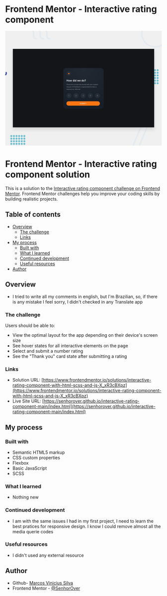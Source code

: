 # Frontend Mentor - Interactive rating component

![Design preview for the Interactive rating component coding challenge](./design/desktop-preview.jpg)

# Frontend Mentor - Interactive rating component solution

This is a solution to the [Interactive rating component challenge on Frontend Mentor](https://www.frontendmentor.io/challenges/interactive-rating-component-koxpeBUmI). Frontend Mentor challenges help you improve your coding skills by building realistic projects. 

## Table of contents

- [Overview](#overview)
  - [The challenge](#the-challenge)
  - [Links](#links)
- [My process](#my-process)
  - [Built with](#built-with)
  - [What I learned](#what-i-learned)
  - [Continued development](#continued-development)
  - [Useful resources](#useful-resources)
- [Author](#author)

## Overview

- I tried to write all my comments in english, but I'm Brazilian, so, if there is any mistake I feel sorry, I didn't checked in any Translate app

### The challenge

Users should be able to:

- View the optimal layout for the app depending on their device's screen size
- See hover states for all interactive elements on the page
- Select and submit a number rating
- See the "Thank you" card state after submitting a rating

### Links

- Solution URL: [https://www.frontendmentor.io/solutions/interactive-rating-component-with-html-scss-and-js-X_xR3cBXpz](https://www.frontendmentor.io/solutions/interactive-rating-component-with-html-scss-and-js-X_xR3cBXpz)
- Live Site URL: [https://senhorover.github.io/interactive-rating-component-main/index.html](https://senhorover.github.io/interactive-rating-component-main/index.html)

## My process

### Built with

- Semantic HTML5 markup
- CSS custom properties
- Flexbox
- Basic JavaScript
- SCSS

### What I learned

- Nothing new

### Continued development

- I am with the same issues I had in my first project, I need to learn the best pratices for responsive design. I know I could remove almost all the media querie codes

### Useful resources

- I didn't used any external resource

## Author

- Github- [Marcos Vinicius Silva](https://github.com/SenhorOver)
- Frontend Mentor - [@SenhorOver](https://www.frontendmentor.io/profile/SenhorOver)

